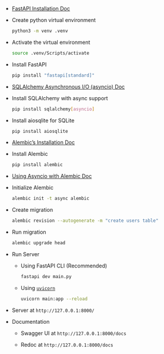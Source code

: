 - [FastAPI Installation Doc](https://fastapi.tiangolo.com/#installation)

- Create python virtual environment

    ```bash
    python3 -m venv .venv
    ```

- Activate the virtual environment

    ```bash
    source .venv/Scripts/activate
    ```

- Install FastAPI

    ```bash
    pip install "fastapi[standard]"
    ```

- [SQLAlchemy Asynchronous I/O (asyncio) Doc](https://docs.sqlalchemy.org/en/20/orm/extensions/asyncio.html)

- Install SQLAlchemy with async support

    ```bash
    pip install sqlalchemy[asyncio]
    ```

- Install aiosqlite for SQLite

    ```bash
    pip install aiosqlite
    ```

- [Alembic’s Installation Doc](https://alembic.sqlalchemy.org/en/latest/front.html#installation)

- Install Alembic

    ```bash
    pip install alembic
    ```

- [Using Asyncio with Alembic Doc](https://alembic.sqlalchemy.org/en/latest/cookbook.html#using-asyncio-with-alembic)

- Initialize Alembic

    ```bash
    alembic init -t async alembic
    ```

- Create migration

    ```bash
    alembic revision --autogenerate -m "create users table"
    ```

- Run migration

    ```bash
    alembic upgrade head
    ```

- Run Server

  - Using FastAPI CLI (Recommended)

    ```bash
    fastapi dev main.py
    ```

  - Using [`uvicorn`](https://www.uvicorn.org/)

    ```bash
    uvicorn main:app --reload
    ```

- Server at `http://127.0.0.1:8000/`

- Documentation

  - Swagger UI at `http://127.0.0.1:8000/docs`

  - Redoc at `http://127.0.0.1:8000/docs`
